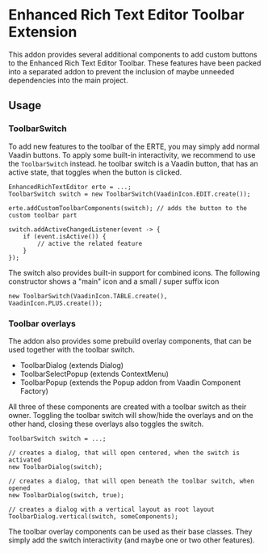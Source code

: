 # Enhanced Rich Text Editor Toolbar Extension
This addon provides several additional components to add custom buttons to the Enhanced Rich Text Editor Toolbar.
These features have been packed into a separated addon to prevent the inclusion of maybe unneeded dependencies
into the main project.

## Usage

### ToolbarSwitch
To add new features to the toolbar of the ERTE, you may simply add normal Vaadin buttons. To apply some built-in
interactivity, we recommend to use the `ToolbarSwitch` instead. he toolbar switch is a Vaadin button, 
that has an active state, that toggles when the button is clicked. 

```
EnhancedRichTextEditor erte = ...;
ToolbarSwitch switch = new ToolbarSwitch(VaadinIcon.EDIT.create());

erte.addCustomToolbarComponents(switch); // adds the button to the custom toolbar part

switch.addActiveChangedListener(event -> {
    if (event.isActive()) {
        // active the related feature
    }
});
```

The switch also provides built-in support for combined icons. The following constructor shows a "main" icon and
a small / super suffix icon 

```
new ToolbarSwitch(VaadinIcon.TABLE.create(), VaadinIcon.PLUS.create());
```

### Toolbar overlays
The addon also provides some prebuild overlay components, that can be used together with the toolbar switch.

* ToolbarDialog (extends Dialog)
* ToolbarSelectPopup (extends ContextMenu)
* ToolbarPopup (extends the Popup addon from Vaadin Component Factory)

All three of these components are created with a toolbar switch as their owner. Toggling the toolbar switch
will show/hide the overlays and on the other hand, closing these overlays also toggles the switch.

```
ToolbarSwitch switch = ...;

// creates a dialog, that will open centered, when the switch is activated
new ToolbarDialog(switch);

// creates a dialog, that will open beneath the toolbar switch, when opened
new ToolbarDialog(switch, true);

// creates a dialog with a vertical layout as root layout
ToolbarDialog.vertical(switch, someComponents);
```

The toolbar overlay components can be used as their base classes. They simply add the switch interactivity (and
maybe one or two other features).